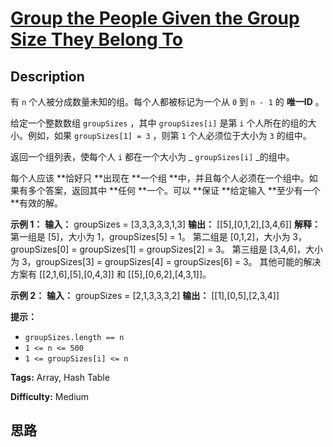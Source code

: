 # [Group the People Given the Group Size They Belong To][title]

## Description

有 `n` 个人被分成数量未知的组。每个人都被标记为一个从 `0` 到 `n - 1` 的 **唯一ID**  。

给定一个整数数组 `groupSizes` ，其中 `groupSizes[i]` 是第 `i` 个人所在的组的大小。例如，如果
`groupSizes[1] = 3` ，则第 `1` 个人必须位于大小为 `3` 的组中。

返回一个组列表，使每个人 `i` 都在一个大小为 _ `groupSizes[i]` _的组中。

每个人应该  **恰好只  **出现在  **一个组  **中，并且每个人必须在一个组中。如果有多个答案，返回其中  **任何  **一个。可以  **保证
**给定输入  **至少有一个  **有效的解。



**示例 1：**
            **输入：** groupSizes = [3,3,3,3,3,1,3]    **输出：** [[5],[0,1,2],[3,4,6]]    **解释：** 第一组是 [5]，大小为 1，groupSizes[5] = 1。    第二组是 [0,1,2]，大小为 3，groupSizes[0] = groupSizes[1] = groupSizes[2] = 3。    第三组是 [3,4,6]，大小为 3，groupSizes[3] = groupSizes[4] = groupSizes[6] = 3。     其他可能的解决方案有 [[2,1,6],[5],[0,4,3]] 和 [[5],[0,6,2],[4,3,1]]。    

**示例 2：**
            **输入：** groupSizes = [2,1,3,3,3,2]    **输出：** [[1],[0,5],[2,3,4]]    



**提示：**

  * `groupSizes.length == n`
  * `1 <= n <= 500`
  * `1 <= groupSizes[i] <= n`


**Tags:** Array, Hash Table

**Difficulty:** Medium

## 思路

[title]: https://leetcode-cn.com/problems/group-the-people-given-the-group-size-they-belong-to
